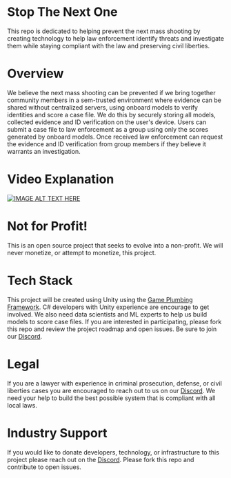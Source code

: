 # Stop The Next One
This repo is dedicated to helping prevent the next mass shooting by creating technology to help law enforcement identify threats and investigate them while staying compliant with the law and preserving civil liberties.

# Overview
We believe the next mass shooting can be prevented if we bring together community members in a sem-trusted environment where evidence can be shared without centralized servers, using onboard models to verify identities and score a case file.
We do this by securely storing all models, collected evidence and ID verification on the user's device.
Users can submit a case file to law enforcement as a group using only the scores generated by onboard models.
Once received law enforcement can request the evidence and ID verification from group members if they believe it warrants an investigation.

# Video Explanation
[![IMAGE ALT TEXT HERE](https://img.youtube.com/vi/1ovJpym7wa8/0.jpg)](https://www.youtube.com/watch?v=1ovJpym7wa8)

# Not for Profit!
This is an open source project that seeks to evolve into a non-profit. We will never monetize, or attempt to monetize, this project.

# Tech Stack
This project will be created using Unity using the [Game Plumbing Framework](https://gameplumbers.com/). C# developers with Unity experience are encourage
to get involved. We also need data scientists and ML experts to help us build models to score case files. 
If you are interested in participating, please fork this repo and review the project roadmap and open issues. Be sure to join our [Discord](https://discord.gg/8bNdFXrYBa).

# Legal
If you are a lawyer with experience in criminal prosecution, defense, or civil liberties cases you are encouraged to reach out to us on our [Discord](https://discord.gg/8bNdFXrYBa).
We need your help to build the best possible system that is compliant with all local laws.

# Industry Support
If you would like to donate developers, technology, or infrastructure to this project please reach out on the [Discord](https://discord.gg/8bNdFXrYBa).
Please fork this repo and contribute to open issues.
